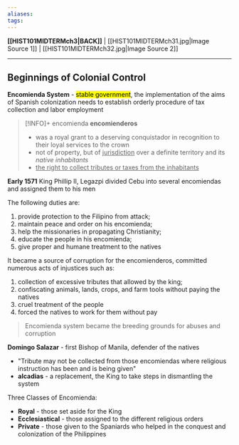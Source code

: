 ```yaml
---
aliases:
tags:
---
```

**[[HIST101MIDTERMch3|BACK]]** | [[HIST101MIDTERMch31.jpg|Image Source 1]] | [[HIST101MIDTERMch32.jpg|Image Source 2]]

---
## Beginnings of Colonial Control
**Encomienda System** - <mark class="hltr-lightgreen">stable government</mark>, the implementation of the aims of Spanish colonization needs to establish orderly procedure of tax collection and labor employment

>[!INFO]+ encomienda 
> **encomienderos**
>- was a royal grant to a deserving conquistador in recognition to their loyal services to the crown
>- not of property, but of <u>jurisdiction</u> over a definite territory and its *native inhabitants*
>- <u>the right to collect tributes or taxes from the inhabitants</u>

**Early 1571** King Phillip II, Legazpi divided Cebu into several encomiendas and assigned them to his men

The following duties are:
1. provide protection to the Filipino from attack;
2. maintain peace and order on his encomienda;
3. help the missionaries in propagating Christianity;
4. educate the people in his encomienda;
5. give proper and humane treatment to the natives

It became a source of corruption for the encomienderos, committed numerous acts of injustices such as:
1. collection of excessive tributes that allowed by the king;
2. confiscating animals, lands, crops, and farm tools without paying the natives
3. cruel treatment of the people
4. forced the natives to work for them without pay

> Encomienda system became the breeding grounds for abuses and corruption

**Domingo Salazar** - first Bishop of Manila, defender of the natives
- "Tribute may not be collected from those encomiendas where religious instruction has been and is being given"
- **alcadias** - a replacement, the King to take steps in dismantling the system

Three Classes of Encomienda:
- **Royal** - those set aside for the King
- **Ecclesiastical** - those assigned to the different religious orders
- **Private** - those given to the Spaniards who helped in the conquest and colonization of the Philippines